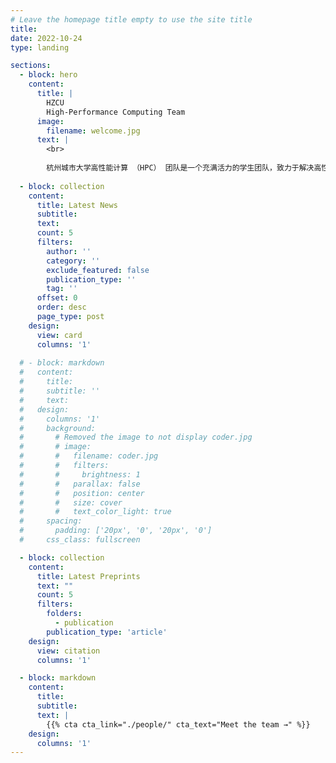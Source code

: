```yaml
---
# Leave the homepage title empty to use the site title
title:
date: 2022-10-24
type: landing

sections:
  - block: hero
    content:
      title: |
        HZCU
        High-Performance Computing Team
      image:
        filename: welcome.jpg
      text: |
        <br>
        
        杭州城市大学高性能计算 （HPC） 团队是一个充满活力的学生团队，致力于解决高性能计算挑战.
  
  - block: collection
    content:
      title: Latest News
      subtitle:
      text:
      count: 5
      filters:
        author: ''
        category: ''
        exclude_featured: false
        publication_type: ''
        tag: ''
      offset: 0
      order: desc
      page_type: post
    design:
      view: card
      columns: '1'
  
  # - block: markdown
  #   content:
  #     title:
  #     subtitle: ''
  #     text:
  #   design:
  #     columns: '1'
  #     background:
  #       # Removed the image to not display coder.jpg
  #       # image: 
  #       #   filename: coder.jpg
  #       #   filters:
  #       #     brightness: 1
  #       #   parallax: false
  #       #   position: center
  #       #   size: cover
  #       #   text_color_light: true
  #     spacing:
  #       padding: ['20px', '0', '20px', '0']
  #     css_class: fullscreen

  - block: collection
    content:
      title: Latest Preprints
      text: ""
      count: 5
      filters:
        folders:
          - publication
        publication_type: 'article'
    design:
      view: citation
      columns: '1'

  - block: markdown
    content:
      title:
      subtitle:
      text: |
        {{% cta cta_link="./people/" cta_text="Meet the team →" %}}
    design:
      columns: '1'
---
```

